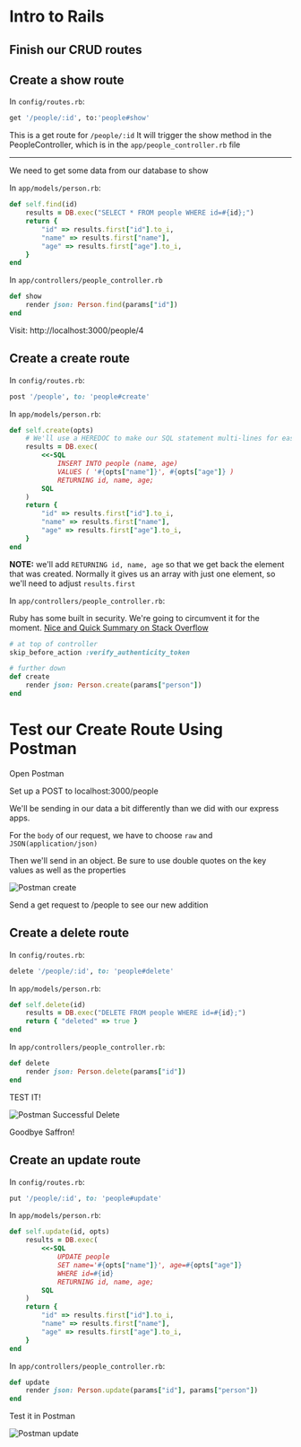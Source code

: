 # Intro to Rails
## Finish our CRUD routes

## Create a show route

In `config/routes.rb`:

```ruby
get '/people/:id', to:'people#show'
```

This is a get route for `/people/:id`
It will trigger the show method in the PeopleController, which is in the `app/people_controller.rb` file

---

We need to get some data from our database to show

In `app/models/person.rb`:

```ruby
def self.find(id)
    results = DB.exec("SELECT * FROM people WHERE id=#{id};")
    return {
        "id" => results.first["id"].to_i,
        "name" => results.first["name"],
        "age" => results.first["age"].to_i,
    }
end
```

In `app/controllers/people_controller.rb`

```ruby
def show
    render json: Person.find(params["id"])
end
```

Visit: http://localhost:3000/people/4



## Create a create route

In `config/routes.rb`:

```ruby
post '/people', to: 'people#create'
```

In `app/models/person.rb`:

```ruby
def self.create(opts)
    # We'll use a HEREDOC to make our SQL statement multi-lines for ease of reading
    results = DB.exec(
        <<-SQL
            INSERT INTO people (name, age)
            VALUES ( '#{opts["name"]}', #{opts["age"]} )
            RETURNING id, name, age;
        SQL
    )
    return {
        "id" => results.first["id"].to_i,
        "name" => results.first["name"],
        "age" => results.first["age"].to_i,
    }
end
```

**NOTE:** we'll add `RETURNING id, name, age` so that we get back the element that was created.  Normally it gives us an array with just one element, so we'll need to adjust `results.first`

In `app/controllers/people_controller.rb`:

Ruby has some built in security. We're going to circumvent it for the moment. [Nice and Quick Summary on Stack Overflow](https://stackoverflow.com/questions/941594/understanding-the-rails-authenticity-token)

```ruby
# at top of controller
skip_before_action :verify_authenticity_token

# further down
def create
    render json: Person.create(params["person"])
end
```


# Test our Create Route Using Postman

Open Postman

Set up a POST to localhost:3000/people

We'll be sending in our data a bit differently than we did with our express apps.

For the `body` of our request, we have to choose `raw` and `JSON(application/json)`

Then we'll send in an object. Be sure to use double quotes on the key values as well as the properties

![Postman create](https://i.imgur.com/ECSWn1i.png)

Send a get request to /people to see our new addition

## Create a delete route

In `config/routes.rb`:

```ruby
delete '/people/:id', to: 'people#delete'
```

In `app/models/person.rb`:

```ruby
def self.delete(id)
    results = DB.exec("DELETE FROM people WHERE id=#{id};")
    return { "deleted" => true }
end
```

In `app/controllers/people_controller.rb`:

```ruby
def delete
    render json: Person.delete(params["id"])
end
```

TEST IT!

![Postman Successful Delete](https://i.imgur.com/DPGbWpG.png)

Goodbye Saffron!

## Create an update route

In `config/routes.rb`:

```ruby
put '/people/:id', to: 'people#update'
```

In `app/models/person.rb`:

```ruby
def self.update(id, opts)
    results = DB.exec(
        <<-SQL
            UPDATE people
            SET name='#{opts["name"]}', age=#{opts["age"]}
            WHERE id=#{id}
            RETURNING id, name, age;
        SQL
    )
    return {
        "id" => results.first["id"].to_i,
        "name" => results.first["name"],
        "age" => results.first["age"].to_i,
    }
end
```

In `app/controllers/people_controller.rb`:

```ruby
def update
    render json: Person.update(params["id"], params["person"])
end
```

Test it in Postman

![Postman update](https://i.imgur.com/kQD7sIY.png)
